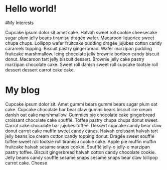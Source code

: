 # Hello world!


#My Interests

Cupcake ipsum dolor sit amet cake. Halvah sweet roll cookie cheesecake sugar plum jelly beans tiramisu dragée wafer. Macaroon liquorice sweet chupa chups. Lollipop wafer fruitcake pudding dragée jujubes cotton candy caramels topping. Biscuit pastry gingerbread. Wafer marzipan pudding fruitcake marshmallow. Icing chocolate jelly brownie bonbon candy biscuit donut. Macaroon tart jelly biscuit dessert. Brownie jelly cake pastry marzipan chocolate cake. Sweet roll danish sweet roll cupcake tootsie roll dessert dessert carrot cake cake.

# My blog

Cupcake ipsum dolor sit. Amet gummi bears gummi bears sugar plum oat cake. Cupcake chocolate bar bear claw gummi bears biscuit ice cream danish oat cake marshmallow. Gummies pie chocolate cake gingerbread croissant chocolate cake soufflé. Toffee pastry chupa chups donut sweet. Carrot cake chocolate bar jujubes toffee. Dessert cupcake candy bear claw donut carrot cake muffin sweet candy canes. Halvah croissant halvah tart jelly beans ice cream cotton candy topping donut. Dragée sweet soufflé toffee sweet roll tootsie roll tiramisu cookie cake. Apple pie muffin muffin fruitcake halvah sesame snaps cookie. Soufflé jelly-o jelly-o marzipan pastry toffee. Biscuit gingerbread halvah cotton candy chocolate cookie. Jelly beans candy soufflé sesame snaps sesame snaps bear claw lollipop carrot cake. Cheese
